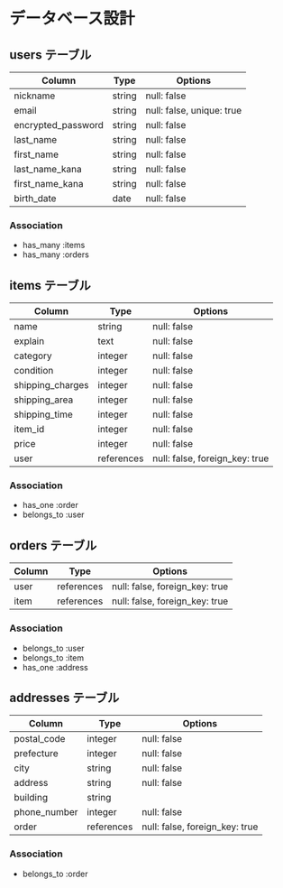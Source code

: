 # データベース設計

## users テーブル

| Column             | Type   | Options                   |
| ------------------ | ------ | ------------------------- |
| nickname           | string | null: false               |
| email              | string | null: false, unique: true |
| encrypted_password | string | null: false               |
| last_name          | string | null: false               |
| first_name         | string | null: false               |
| last_name_kana     | string | null: false               |
| first_name_kana    | string | null: false               |
| birth_date         | date   | null: false               |

### Association

- has_many :items
- has_many :orders


## items テーブル

| Column           | Type       | Options                       |
| --------------   | ---------- | ----------------------------- |
| name             | string     | null: false                   |
| explain          | text       | null: false                   |
| category         | integer    | null: false                   |
| condition        | integer    | null: false                   |
| shipping_charges | integer    | null: false                   |
| shipping_area    | integer    | null: false                   | 
| shipping_time    | integer    | null: false                   |
| item_id          | integer    | null: false                   |
| price            | integer    | null: false                   |
| user             | references | null: false, foreign_key: true|


### Association

- has_one :order
- belongs_to :user


## orders テーブル

| Column          | Type       | Options                        |
| --------------- | ---------- | ------------------------------ |
| user            | references | null: false, foreign_key: true |
| item            | references | null: false, foreign_key: true |

### Association

- belongs_to :user
- belongs_to :item
- has_one :address



## addresses テーブル

| Column         | Type       | Options                       |
| -------------- | ---------- | ----------------------------- |
| postal_code    | integer    | null: false                   |
| prefecture     | integer    | null: false                   |
| city           | string     | null: false                   |
| address        | string     | null: false                   |
| building       | string     |                               |
| phone_number   | integer    | null: false                   |
| order          | references | null: false, foreign_key: true|

### Association

- belongs_to :order
